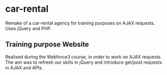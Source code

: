 # car-rental
Remake of a car-rental agency for training purposes on AJAX requests. Uses jQuery and PHP.

## Training purpose Website 

Realised during the Webforce3 course, in order to work on AJAX requests. The aim was to refresh our skills in jQuery and introduce get/post requests in AJAX and APIs.


